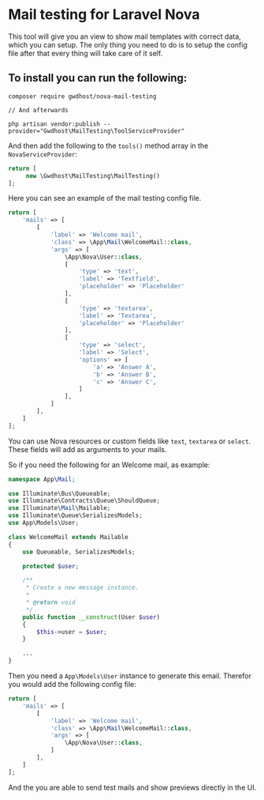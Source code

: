 # Mail testing for Laravel Nova

This tool will give you an view to show mail templates with correct data, which you can setup.
The only thing you need to do is to setup the config file after that every thing will take care of it self.

## To install you can run the following:

```
composer require gwdhost/nova-mail-testing

// And afterwards

php artisan vendor:publish --provider="Gwdhost\MailTesting\ToolServiceProvider"
```

And then add the following to the `tools()` method array in the `NovaServiceProvider`:

```php
return [
     new \Gwdhost\MailTesting\MailTesting()
];
```

Here you can see an example of the mail testing config file.

```php
return [
    'mails' => [
        [
            'label' => 'Welcome mail',
            'class' => \App\Mail\WelcomeMail::class,
            'args' => [
                \App\Nova\User::class,
                [
                    'type' => 'text',
                    'label' => 'Textfield',
                    'placeholder' => 'Placeholder'
                ],
                [
                    'type' => 'textarea',
                    'label' => 'Textarea',
                    'placeholder' => 'Placeholder'
                ],
                [
                    'type' => 'select',
                    'label' => 'Select',
                    'options' => [
                        'a' => 'Answer A',
                        'b' => 'Answer B',
                        'c' => 'Answer C',
                    ]
                ],
            ]
        ],
    ]
];
```

You can use Nova resources or custom fields like `text`, `textarea` or `select`. These fields will add as arguments to your mails.

So if you need the following for an Welcome mail, as example:

```php
namespace App\Mail;

use Illuminate\Bus\Queueable;
use Illuminate\Contracts\Queue\ShouldQueue;
use Illuminate\Mail\Mailable;
use Illuminate\Queue\SerializesModels;
use App\Models\User;

class WelcomeMail extends Mailable
{
    use Queueable, SerializesModels;

    protected $user;

    /**
     * Create a new message instance.
     *
     * @return void
     */
    public function __construct(User $user)
    {
        $this->user = $user;
    }

    ...
}
```

Then you need a `App\Models\User` instance to generate this email. Therefor you would add the following config file:

```php
return [
    'mails' => [
        [
            'label' => 'Welcome mail',
            'class' => \App\Mail\WelcomeMail::class,
            'args' => [
                \App\Nova\User::class,
            ]
        ],
    ]
];
```

And the you are able to send test mails and show previews directly in the UI.
